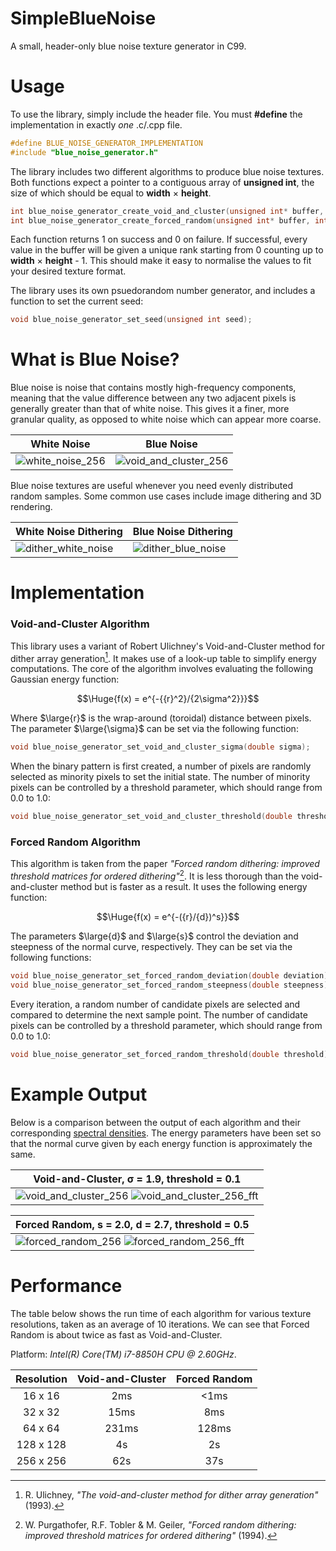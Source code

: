 # SimpleBlueNoise
A small, header-only blue noise texture generator in C99.

# Usage
To use the library, simply include the header file. You must **#define** the implementation in exactly _one_ .c/.cpp file.

```c
#define BLUE_NOISE_GENERATOR_IMPLEMENTATION
#include "blue_noise_generator.h"
```

The library includes two different algorithms to produce blue noise textures. Both functions expect a pointer to a contiguous array of **unsigned int**, the size of which should be equal to **width** × **height**. 

```c
int blue_noise_generator_create_void_and_cluster(unsigned int* buffer, int width, int height);
int blue_noise_generator_create_forced_random(unsigned int* buffer, int width, int height);
```

Each function returns 1 on success and 0 on failure. If successful, every value in the buffer will be given a unique rank starting from 0 counting up to **width** × **height** - 1. This should make it easy to normalise the values to fit your desired texture format.

The library uses its own psuedorandom number generator, and includes a function to set the current seed:

```c
void blue_noise_generator_set_seed(unsigned int seed);
```

# What is Blue Noise?
Blue noise is noise that contains mostly high-frequency components, meaning that the value difference between any two adjacent pixels is generally greater than that of white noise. This gives it a finer, more granular quality, as opposed to white noise which can appear more coarse.

| White Noise | Blue Noise |
|-|-|
|![white_noise_256](https://github.com/matejlou/SimpleBlueNoise/assets/120740455/5eeb3dca-8d83-4853-b694-455c62ae9922)|![void_and_cluster_256](https://github.com/matejlou/SimpleBlueNoise/assets/120740455/f30335d9-010b-4ade-b3df-122f01afceb0)|

Blue noise textures are useful whenever you need evenly distributed random samples. Some common use cases include image dithering and 3D rendering.

| White Noise Dithering | Blue Noise Dithering |
|-|-|
|![dither_white_noise](https://github.com/matejlou/SimpleBlueNoise/assets/120740455/d66d5bd7-bc75-4666-8257-a0d0181d4c1e)|![dither_blue_noise](https://github.com/matejlou/SimpleBlueNoise/assets/120740455/0e7f585e-ba96-4306-8ed5-7232e68b228b)|

# Implementation
### Void-and-Cluster Algorithm
This library uses a variant of Robert Ulichney's Void-and-Cluster method for dither array generation[^1]. It makes use of a look-up table to simplify energy computations. The core of the algorithm involves evaluating the following Gaussian energy function:

$$\Huge{f(x) = e^{-{{r}^2}/{2\sigma^2}}}$$

Where $\large{r}$ is the wrap-around (toroidal) distance between pixels. The parameter $\large{\sigma}$ can be set via the following function:

```c
void blue_noise_generator_set_void_and_cluster_sigma(double sigma);
```

When the binary pattern is first created, a number of pixels are randomly selected as minority pixels to set the initial state. The number of minority pixels can be controlled by a threshold parameter, which should range from 0.0 to 1.0:

```c
void blue_noise_generator_set_void_and_cluster_threshold(double threshold);
```

### Forced Random Algorithm
This algorithm is taken from the paper _"Forced random dithering: improved threshold matrices for ordered dithering"_[^2]. It is less thorough than the void-and-cluster method but is faster as a result. It uses the following energy function:

$$\Huge{f(x) = e^{-({r}/{d})^s}}$$

The parameters $\large{d}$ and $\large{s}$ control the deviation and steepness of the normal curve, respectively. They can be set via the following functions:

```c
void blue_noise_generator_set_forced_random_deviation(double deviation);
void blue_noise_generator_set_forced_random_steepness(double steepness);
```

Every iteration, a random number of candidate pixels are selected and compared to determine the next sample point. The number of candidate pixels can be controlled by a threshold parameter, which should range from 0.0 to 1.0:

```c
void blue_noise_generator_set_forced_random_threshold(double threshold);
```

# Example Output

Below is a comparison between the output of each algorithm and their corresponding [spectral densities](https://en.wikipedia.org/wiki/Spectral_density). The energy parameters have been set so that the normal curve given by each energy function is approximately the same.

|Void-and-Cluster, σ = 1.9, threshold = 0.1|
|-|
|![void_and_cluster_256](https://github.com/matejlou/SimpleBlueNoise/assets/120740455/f30335d9-010b-4ade-b3df-122f01afceb0) ![void_and_cluster_256_fft](https://github.com/matejlou/SimpleBlueNoise/assets/120740455/735a57b8-3c01-406b-82e2-3f9e3e3590f6)|

|Forced Random, s = 2.0, d = 2.7, threshold = 0.5 |
|-|
|![forced_random_256](https://github.com/matejlou/SimpleBlueNoise/assets/120740455/763280c9-6ea2-4042-96e4-8513e915818c) ![forced_random_256_fft](https://github.com/matejlou/SimpleBlueNoise/assets/120740455/bd6cc5c6-92fc-4309-9f79-dc89e56b27f3)|

# Performance

The table below shows the run time of each algorithm for various texture resolutions, taken as an average of 10 iterations. We can see that Forced Random is about twice as fast as Void-and-Cluster.

Platform: _Intel(R) Core(TM) i7-8850H CPU @ 2.60GHz_.

| Resolution | Void-and-Cluster | Forced Random |
|:-:         | :-:              | :-:           |
| 16 x 16    | 2ms      | <1ms    |
| 32 x 32    | 15ms     | 8ms     |
| 64 x 64    | 231ms    | 128ms   |
| 128 x 128  | 4s       | 2s      |
| 256 x 256  | 62s      | 37s     |

[^1]: R. Ulichney, _"The void-and-cluster method
for dither array generation"_ (1993).

[^2]: W. Purgathofer, R.F. Tobler & M. Geiler, _"Forced random dithering: improved threshold matrices for ordered dithering"_ (1994).
